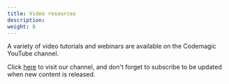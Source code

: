 ```yaml
---
title: Video resources
description:
weight: 8
---
```


A variety of video tutorials and webinars are available on the Codemagic YouTube channel.

Click [here](https://www.youtube.com/channel/UC6iPpISHwCnNreb53c0eYvg) to visit our channel, and don't forget to subscribe to be updated when new content is released.
